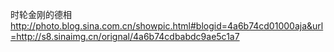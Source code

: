 时轮金刚的德相
http://photo.blog.sina.com.cn/showpic.html#blogid=4a6b74cd01000aja&url=http://s8.sinaimg.cn/orignal/4a6b74cdbabdc9ae5c1a7
